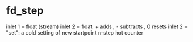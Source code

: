# fd_step 



 

 

inlet 1 = float (stream)
inlet 2 = float: + adds , - subtracts , 0 resets
inlet 2 = "set": a cold setting of new startpoint
n-step hot counter


 
